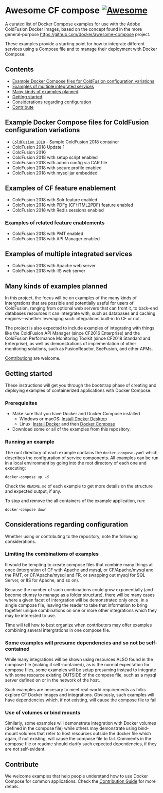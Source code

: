 # Awesome CF compose  [![Awesome](https://awesome.re/badge.svg)](https://awesome.re)

A curated list of Docker Compose examples for use with the Adobe ColdFusion Docker images, based on the concept found in the more general-purpose https://github.com/docker/awesome-compose project.

These examples provide a starting point for how to integrate different services using a Compose file and to manage their deployment with Docker Compose.

## Contents
- [Example Docker Compose files for ColdFusion configuration variations](Example-Docker-Compose-files-for-ColdFusion-configuration-variations)
- [Examples of multiple integrated services](Examples-of-multiple-integrated-services)
- [Many kinds of examples planned](#Many-kinds-of-examples-planned)
- [Getting started](#Getting-started)
- [Considerations regarding configuration](#Considerations-regarding-configuration)
- [Contribute](#Contribute)

## Example Docker Compose files for ColdFusion configuration variations
- [`ColdFusion 2018`](https://github.com/carehart/awesome-cf-compose/tree/master/coldfusion-2018) - Sample ColdFusion 2018 container
- ColdFusion 2018 Update 1
- ColdFusion 2016
- ColdFusion 2018 with setup script enabled
- ColdFusion 2018 with admin config via CAR file
- ColdFusion 2018 with secure profile enabled
- ColdFusion 2018 with mysql jar embedded

## Examples of CF feature enablement
- ColdFusion 2018 with Solr feature enabled
- ColdFusion 2018 with PDFg (CFHTML2PDF) feature enabled
- ColdFusion 2018 with Redis sessions enabled

### Examples of related feature enablements
- ColdFusion 2018 with PMT enabled
- ColdFusion 2018 with API Manager enabled

## Examples of multiple integrated services
- ColdFusion 2018 with Apache web server
- ColdFusion 2018 with IIS web server

## Many kinds of examples planned
In this project, the focus will be on examples of the many kinds of intergrations that are possible and potentially useful for users of ColdFusion, ranging from optional web servers that can front it, to back-end databases resources it can intergrate with, such as databases and caching engines--whether leveraging such integrations built-in to CF or not. 

The project is also expected to include examples of integrating with things like the ColdFusion API Manager (since CF2016 Enterprise) and the ColdFusion Performance Monitoring Toolkit (since CF2018 Standard and Enterprise), as well as demonstrations of implementation of other monitoring solutions, such as FusionReactor, SeeFusion, and other APMs.

[Contributions](#Contributions) are welcome.

## Getting started

These instructions will get you through the bootstrap phase of creating and deploying examples of containerized applications with Docker Compose.

### Prerequisites

- Make sure that you have Docker and Docker Compose installed
  - Windows or macOS:
    [Install Docker Desktop](https://www.docker.com/get-started)
  - Linux: [Install Docker](https://www.docker.com/get-started) and then
    [Docker Compose](https://github.com/docker/compose)
- Download some or all of the examples from this repository.

### Running an example

The root directory of each example contains the `docker-compose.yaml` which
describes the configuration of service components. All examples can be run in
a local environment by going into the root directory of each one and executing:

```console
docker-compose up -d
```

Check the `README.md` of each example to get more details on the structure and expected output, if any.

To stop and remove the all containers of the example application, run:

```console
docker-compose down
```

## Considerations regarding configuration

Whether using or contributing to the repository, note  the following considerations.

### Limiting the combinations of examples
It would be tempting to create compose files that combine many things at once (intergration of CF with Apache and mysql, or CF/Apache/mysql and the PMT, or CF/Apache/mysql and FR, or swapping out mysql for SQL Server, or IIS for Apache, and so on). 

Because the number of such combinations could grow exponentially (and become clumsy to manage as a folder structure), there will be many cases where a given facet of intergration will be demonstrated only once, in a single compose file, leaving the reader to take that information to bring together unique combinations on one or more other integrations which they may be interested to use. 

Time will tell how to best organize when contributors may offer examples combining several intergrations in one compose file.

### Some examples will presume dependencies and so not be self-contained
While many integrations will be shown using resources ALSO found in the compose file (making it self-contained), as is the normal expectation for compose files, some examples will be setup presuming instead to integrate with some resource existing OUTSIDE of the compose file, such as a mysql server defined on or in the network of the host. 

Such examples are necesary to meet real-world requirements as folks explore CF Docker images and integrations. Obviously, such examples will have dependencies which, if not existing, will cause the compose file to fail. 

### Use of volumes or bind mounts
Similarly, some examples will demonstrate integration with Docker volumes (defined in the compose file) while others may demonstrate using bind-mount volumes that refer to host resources outside the docker file which again, if not existing, will cause the compose file to fail. Comments in the compose file or readme should clarify such expected dependencies, if they are not self-evident.

<!--lint disable awesome-toc-->
## Contribute

We welcome examples that help people understand how to use Docker Compose for common applications. Check the [Contribution Guide](CONTRIBUTING.md) for more details. 
